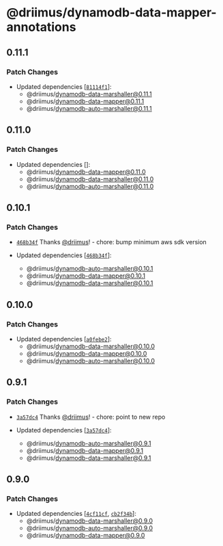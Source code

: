 # @driimus/dynamodb-data-mapper-annotations

## 0.11.1

### Patch Changes

- Updated dependencies [[`81114f1`](https://github.com/driimus/dynamodb-data-mapper-js/commit/81114f1ae298284696f5c80a73c14cdac047c96e)]:
  - @driimus/dynamodb-data-marshaller@0.11.1
  - @driimus/dynamodb-data-mapper@0.11.1
  - @driimus/dynamodb-auto-marshaller@0.11.1

## 0.11.0

### Patch Changes

- Updated dependencies []:
  - @driimus/dynamodb-data-mapper@0.11.0
  - @driimus/dynamodb-data-marshaller@0.11.0
  - @driimus/dynamodb-auto-marshaller@0.11.0

## 0.10.1

### Patch Changes

- [`468b34f`](https://github.com/driimus/dynamodb-data-mapper-js/commit/468b34f4a61f3ce634cbaa99ec2c5beda708c779) Thanks [@driimus](https://github.com/driimus)! - chore: bump minimum aws sdk version

- Updated dependencies [[`468b34f`](https://github.com/driimus/dynamodb-data-mapper-js/commit/468b34f4a61f3ce634cbaa99ec2c5beda708c779)]:
  - @driimus/dynamodb-auto-marshaller@0.10.1
  - @driimus/dynamodb-data-mapper@0.10.1
  - @driimus/dynamodb-data-marshaller@0.10.1

## 0.10.0

### Patch Changes

- Updated dependencies [[`a0febe2`](https://github.com/driimus/dynamodb-data-mapper-js/commit/a0febe2d5fd93d3629c509307e5007b72b8e0b2c)]:
  - @driimus/dynamodb-data-marshaller@0.10.0
  - @driimus/dynamodb-data-mapper@0.10.0
  - @driimus/dynamodb-auto-marshaller@0.10.0

## 0.9.1

### Patch Changes

- [`3a57dc4`](https://github.com/driimus/dynamodb-data-mapper-js/commit/3a57dc4f8b2bef2cd0fa6a7d0d59fc2197e14418) Thanks [@driimus](https://github.com/driimus)! - chore: point to new repo

- Updated dependencies [[`3a57dc4`](https://github.com/driimus/dynamodb-data-mapper-js/commit/3a57dc4f8b2bef2cd0fa6a7d0d59fc2197e14418)]:
  - @driimus/dynamodb-auto-marshaller@0.9.1
  - @driimus/dynamodb-data-mapper@0.9.1
  - @driimus/dynamodb-data-marshaller@0.9.1

## 0.9.0

### Patch Changes

- Updated dependencies [[`4cf11cf`](https://github.com/driimus/dynamodb-data-mapper-js/commit/4cf11cf3722663273f9be7a7edd8119cb566a052), [`cb2f34b`](https://github.com/driimus/dynamodb-data-mapper-js/commit/cb2f34bfd217af6d97e3fd87362f7e7ff722522e)]:
  - @driimus/dynamodb-data-marshaller@0.9.0
  - @driimus/dynamodb-auto-marshaller@0.9.0
  - @driimus/dynamodb-data-mapper@0.9.0
